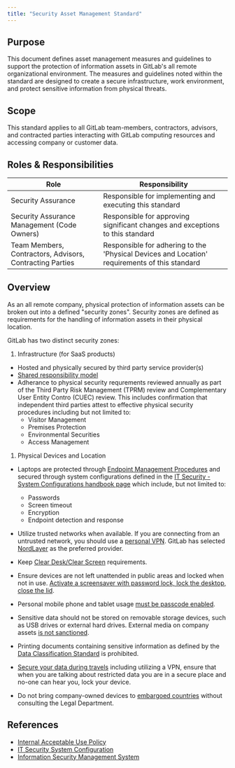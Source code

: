 ```yaml
---
title: "Security Asset Management Standard"
---
```


## Purpose

This document defines asset management measures and guidelines to support the protection of information assets in GitLab's all remote organizational environment. The measures and guidelines noted within the standard are designed to create a secure infrastructure, work environment, and protect sensitive information from physical threats.


## Scope

This standard applies to all GitLab team-members, contractors, advisors, and contracted parties interacting with GitLab computing resources and accessing company or customer data.

## Roles & Responsibilities

| Role | Responsibility |
|----|-------|
| Security Assurance | Responsible for implementing and executing this standard |
| Security Assurance Management (Code Owners) | Responsible for approving significant changes and exceptions to this standard |
| Team Members, Contractors, Advisors, Contracting Parties | Responsible for adhering to the 'Physical Devices and Location' requirements of this standard |

## Overview

As an all remote company, physical protection of information assets can be broken out into a defined "security zones". Security zones are defined as requirements for the handling of information assets in their physical location.

GitLab has two distinct security zones:

1. Infrastructure (for SaaS products)

- Hosted and physically secured by third party service provider(s)
- [Shared responsibility model](https://handbook.gitlab.com/handbook/security/isms/#assets)
- Adherance to physical security requrements reviewed annually as part of the Third Party Risk Management (TPRM) review and Complementary User Entity Contro (CUEC) review. This includes confirmation that independent third parties attest to effective physical security procedures including but not limited to:
    - Visitor Management
    - Premises Protection
    - Environmental Securities
    - Access Management

1. Physical Devices and Location

- Laptops are protected through [Endpoint Management Procedures](https://about.gitlab.com/handbook/business-technology/end-user-services/onboarding-access-requests/endpoint-management/) and secured through system configurations defined in the [IT Security - System Configurations handbook page](https://handbook.gitlab.com/handbook/business-technology/it/security/system-configuration/#clean-deskclear-screen) which include, but not limited to:

   - Passwords
   - Screen timeout
   - Encryption
   - Endpoint detection and response

- Utilize trusted networks when available. If you are connecting from an untrusted network, you should use a [personal VPN](https://handbook.gitlab.com/handbook/tools-and-tips/personal-vpn/). GitLab has selected [NordLayer](https://handbook.gitlab.com/handbook/it/guides/nordlayer/) as the preferred provider.

- Keep [Clear Desk/Clear Screen](https://handbook.gitlab.com/handbook/business-technology/it/security/system-configuration/#clean-deskclear-screen) requirements.

- Ensure devices are not left unattended in public areas and locked when not in use. [Activate a screensaver with password lock, lock the desktop, close the lid](https://handbook.gitlab.com/handbook/business-technology/it/security/system-configuration/#laptop-or-desktop-system-configuration).

- Personal mobile phone and tablet usage [must be passcode enabled](https://handbook.gitlab.com/handbook/people-group/acceptable-use-policy/#personal-mobile-phone-and-tablet-usage).

- Sensitive data should not be stored on removable storage devices, such as USB drives or external hard drives. External media on company assets [is not sanctioned](https://handbook.gitlab.com/handbook/people-group/acceptable-use-policy/#use-of-external-media-on-company-assets).

- Printing documents containing sensitive information as defined by the [Data Classification Standard](https://handbook.gitlab.com/handbook/security/data-classification-standard/) is prohibited.

- [Secure your data during travels](https://handbook.gitlab.com/handbook/travel/#secure-your-data-during-travels) including utilizing a VPN, ensure that when you are talking about restricted data you are in a secure place and no-one can hear you, lock your device.

- Do not bring company-owned devices to [embargoed countries](https://handbook.gitlab.com/handbook/sales/#export-control-classification-and-countries-we-do-not-do-business-in) without consulting the Legal Department.

## References

- [Internal Acceptable Use Policy](https://handbook.gitlab.com/handbook/people-group/acceptable-use-policy/)
- [IT Security System Configuration](https://handbook.gitlab.com/handbook/business-technology/it/security/system-configuration/#secure-system-configuration)
- [Information Security Management System](https://handbook.gitlab.com/handbook/security/isms/)

